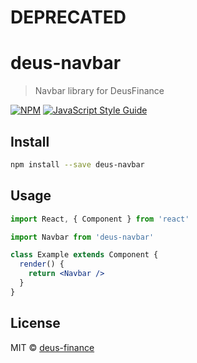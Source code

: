 # DEPRECATED

# deus-navbar

> Navbar library for DeusFinance

[![NPM](https://img.shields.io/npm/v/deus-navbar.svg)](https://www.npmjs.com/package/deus-navbar) [![JavaScript Style Guide](https://img.shields.io/badge/code_style-standard-brightgreen.svg)](https://standardjs.com)

## Install

```bash
npm install --save deus-navbar
```

## Usage

```jsx
import React, { Component } from 'react'

import Navbar from 'deus-navbar'

class Example extends Component {
  render() {
    return <Navbar />
  }
}
```

## License

MIT © [deus-finance](https://github.com/deusfinance/navbar-library)

